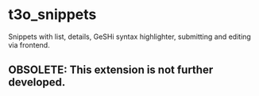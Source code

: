# t3o_snippets
Snippets with list, details, GeSHi syntax highlighter, submitting and editing via frontend.

## OBSOLETE: This extension is not further developed.
